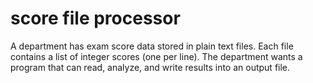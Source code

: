 # score file processor
A department has exam score data stored in plain text files. Each file contains a list of integer scores (one per line). The department wants a program that can read, analyze, and write results into an output file.
